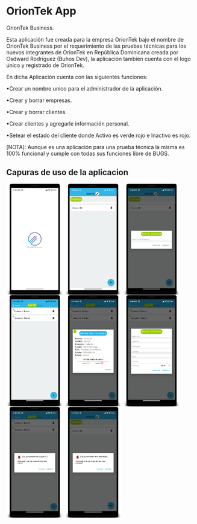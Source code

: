 # OrionTek App
OrionTek Business.

Esta aplicación fue creada para la empresa OrionTek bajo el nombre de OrionTek Business por el requerimiento de las pruebas técnicas para los nuevos integrantes de OrionTek en República Dominicana creada por Osdward Rodriguez (Buhos Dev), la aplicación también cuenta con el logo único y registrado de OrionTek.

En dicha Aplicación cuenta con las siguientes funciones:

•Crear un nombre unico para el administrador de la aplicación.

•Crear y borrar empresas.

•Crear y borrar clientes.

•Crear clientes y agregarle información personal.

•Setear el estado del cliente donde Activo es verde rojo e Inactivo es rojo.

[NOTA]: Aunque es una aplicación para una prueba técnica la misma es 100% funcional y cumple con todas sus funciones libre de BUGS.

## Capuras de uso de la aplicacion
<img src="https://github.com/Buhos-Dev/OrionTekApp/blob/master/one.png" width="30%" align="center"></img>
<img src="https://github.com/Buhos-Dev/OrionTekApp/blob/master/six.png" width="30%" align="center"></img>
<img src="https://github.com/Buhos-Dev/OrionTekApp/blob/master/two.png" width="30%" align="center"></img>
<img src="https://github.com/Buhos-Dev/OrionTekApp/blob/master/three.png" width="30%" align="center"></img>
<img src="https://github.com/Buhos-Dev/OrionTekApp/blob/master/four.png" width="30%" align="center"></img>
<img src="https://github.com/Buhos-Dev/OrionTekApp/blob/master/five.png" width="30%" align="center"></img>
<img src="https://github.com/Buhos-Dev/OrionTekApp/blob/master/seven.png" width="30%" align="center"></img>
<img src="https://github.com/Buhos-Dev/OrionTekApp/blob/master/eigth.png" width="30%" align="center"></img>

